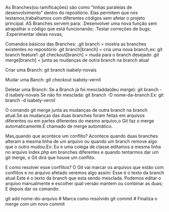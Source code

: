 As Branches(ou ramificações) são como "linhas paralelas de desenvolvimento" dentro do repositório.
Elas permitem que nós testamos,trabalhamos com diferentes códigos sem afetar o projeto principal.
AS Branches servem para:
.Desenvolver uma nova função sem atrapalhar o código que está funcionando;
.Testar correções de bugs;
.Experimentar ideias novas;

Comandos básicos das Branches:
.git branch = mostra as branches existentes no repositório
.git branch[branch] = cria uma nova branch,ex: git branch feature1
.git checkout[branch] = muda para o branch desejado
.git merge[branch] = junta as mudanças de outra branch na branch atual



 Criar uma Branch:
 git branch isabely-novais

Mudar uma Banch:
git checkout isabely-vernil

Deletar uma Branch:
Se a Branch já foi mescladda(deu merge): git branch -d isabely-novais
Se não foi mesclada: git branch -D nome-da-branch.Ex: git branch -d isabely-vernil


O comando git merge junta as mudanças de outra branch na branch atual.Se as mudanças das duas branches foram feitas
 em arquivos diferentes ou  em partes diferentes do mesmo arquivo,o Git faz o merge automaticamente.É chamado de merge automático.

 Mas,quando que acontece um conflito?
 Acontece quando duas branches alteram a mesma linha de um arquivo ou quando um branch remove algo que o outro mudou.Ex:
 Eu e uma colega de classe editamos a mesma linha no arquivo index.php em branches diferentes e quando tentarmos dar um git merge,
o Git dirá que houve um conflito.

E como resolver esse conflitos?
O Git vai marcar os arquivos que estão com conflitos e no arquivo afetado veremos algo assim:
Esse é o texto da branch atual
Este é o texto da branch que esta sendo mesclada.
Podemos editar o arquivo manualmente e escolher qual versão mantem ou combinar as duas;
E depois dar os comando:

git add nome-do-arquivo         # Marca como resolvido
git commit                      # Finaliza o merge com um novo commit